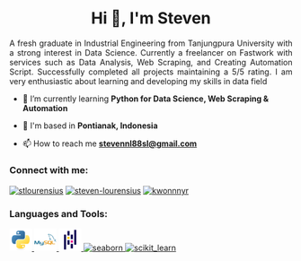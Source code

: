 <h1 align="center">Hi 👋, I'm Steven</h1>
<p align="justify">A fresh graduate in Industrial Engineering from Tanjungpura University with a strong interest in Data Science. Currently a freelancer on Fastwork with services such as Data Analysis, Web Scraping, and Creating Automation Script. Successfully completed all projects maintaining a 5/5 rating. I am very enthusiastic about learning and developing my skills in data field</p>

- 🌱 I’m currently learning **Python for Data Science, Web Scraping & Automation**

- 📌 I'm based in **Pontianak, Indonesia**

- 📫 How to reach me **stevennl88sl@gmail.com**

<h3 align="left">Connect with me:</h3>
<p align="left">
<a href="https://instagram.com/stlourensius" target="blank"><img align="center" src="https://raw.githubusercontent.com/rahuldkjain/github-profile-readme-generator/master/src/images/icons/Social/instagram.svg" alt="stlourensius" height="30" width="40" /></a>  
<a href="https://linkedin.com/in/steven-lourensius" target="blank"><img align="center" src="https://raw.githubusercontent.com/rahuldkjain/github-profile-readme-generator/master/src/images/icons/Social/linked-in-alt.svg" alt="steven-lourensius" height="30" width="40" /></a>
<a href="https://kaggle.com/kwonnnyr" target="blank"><img align="center" src="https://raw.githubusercontent.com/rahuldkjain/github-profile-readme-generator/master/src/images/icons/Social/kaggle.svg" alt="kwonnnyr" height="30" width="40" /></a>
</p>

<h3 align="left">Languages and Tools:</h3>
<p align="left"> <a href="https://www.python.org" target="_blank" rel="noreferrer"> <img src="https://raw.githubusercontent.com/devicons/devicon/master/icons/python/python-original.svg" alt="python" width="40" height="40"/> </a> <a href="https://www.mysql.com/" target="_blank" rel="noreferrer"> <img src="https://raw.githubusercontent.com/devicons/devicon/master/icons/mysql/mysql-original-wordmark.svg" alt="mysql" width="40" height="40"/> </a> <a href="https://pandas.pydata.org/" target="_blank" rel="noreferrer"> <img src="https://raw.githubusercontent.com/devicons/devicon/2ae2a900d2f041da66e950e4d48052658d850630/icons/pandas/pandas-original.svg" alt="pandas" width="40" height="40"/> </a> <a href="https://seaborn.pydata.org/" target="_blank" rel="noreferrer"> <img src="https://seaborn.pydata.org/_images/logo-mark-lightbg.svg" alt="seaborn" width="40" height="40"/> </a> <a href="https://scikit-learn.org/" target="_blank" rel="noreferrer"> <img src="https://upload.wikimedia.org/wikipedia/commons/0/05/Scikit_learn_logo_small.svg" alt="scikit_learn" width="40" height="40"/> </a> </p>

